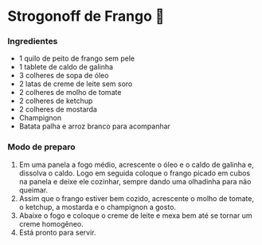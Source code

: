 # Strogonoff de Frango :chicken:

### Ingredientes 

- 1 quilo de peito de frango sem pele
- 1 tablete de caldo de galinha
- 3 colheres de sopa de óleo 
- 2 latas de creme de leite sem soro
- 2 colheres de molho de tomate
- 2 colheres de ketchup
- 2 colheres de mostarda
- Champignon
- Batata palha e arroz branco para acompanhar

### Modo de preparo

1. Em uma panela a fogo médio, acrescente o óleo e o caldo de galinha e, dissolva o caldo. Logo em seguida coloque o frango picado em cubos na panela e deixe ele cozinhar, sempre dando uma olhadinha para não queimar.
2. Assim que o frango estiver bem cozido, acrescente o molho de tomate, o ketchup, a mostarda e o champignon a gosto.
3. Abaixe o fogo e coloque o creme de leite e mexa bem até se tornar um creme homogêneo.
4. Está pronto para servir.